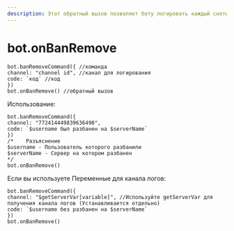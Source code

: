 ```yaml
---
description: Этот обратный вызов позволяет боту логировать каждый снятый бан
---
```


# bot.onBanRemove

```text
bot.banRemoveCommand({ //команда
channel: "channel id", //канал для логирования
code: `код` //код
})
bot.onBanRemove() //обратный вызов
```

Использование:

```text
bot.banRemoveCommand({ 
channel: "772414449839636490",
code: `$username был разбанен на $serverName`
})
/*    Разъяснение
$username - Пользователь которого разбанили
$serverName - Сервер на котором разбанен
*/
bot.onBanRemove()
```

Если вы используете Переменные для канала логов:

```text
bot.banRemoveCommand({ 
channel: "$getServerVar[variable]", //Используйте getServerVar для получения канала логов (Устанавливается отдельно)
code: `$username без разбанен на $serverName`
})
bot.onBanRemove()
```

